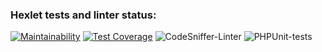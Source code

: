 ### Hexlet tests and linter status:

[![Maintainability](https://api.codeclimate.com/v1/badges/6edf6b009909fff44632/maintainability)](https://codeclimate.com/github/IlyaMur/php-project-lvl2/maintainability) [![Test Coverage](https://api.codeclimate.com/v1/badges/6edf6b009909fff44632/test_coverage)](https://codeclimate.com/github/IlyaMur/php-project-lvl2/test_coverage) ![CodeSniffer-Linter](https://github.com/IlyaMur/php-project-lvl2/workflows/CodeSniffer-Linter/badge.svg) ![PHPUnit-tests](https://github.com/IlyaMur/php-project-lvl2/workflows/PHPUnit-tests/badge.svg)
